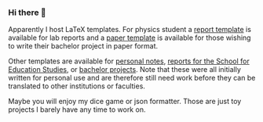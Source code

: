 ### Hi there 👋

Apparently I host LaTeX templates.
For physics student a [report template](https://github.com/Allyson-Robert/UHasselt_Physics_Report_Template) is available for lab reports and a [paper template](https://github.com/Allyson-Robert/UHasselt_Physics_Paper_Template) is available for those wishing to write their bachelor project in paper format.

Other templates are available for [personal notes](https://github.com/Allyson-Robert/UHasselt-Coursenotes-LaTeX-Template), [reports for the School for Education Studies](https://github.com/Allyson-Robert/UHasselt-Reports-LaTeX-Template), or [bachelor projects](https://github.com/Allyson-Robert/UHasselt_Master_Bachelor_Thesis_LaTeX_Template).
Note that these were all initially written for personal use and are therefore still need work before they can be translated to other institutions or faculties. 

Maybe you will enjoy my dice game or json formatter.
Those are just toy projects I barely have any time to work on.

<!--
**Allyson-Robert/Allyson-Robert** is a ✨ _special_ ✨ repository because its `README.md` (this file) appears on your GitHub profile.

Here are some ideas to get you started:

- 🔭 I’m currently working on ...
- 🌱 I’m currently learning ...
- 👯 I’m looking to collaborate on ...
- 🤔 I’m looking for help with ...
- 💬 Ask me about ...
- 📫 How to reach me: ...
- 😄 Pronouns: ...
- ⚡ Fun fact: ...
-->
